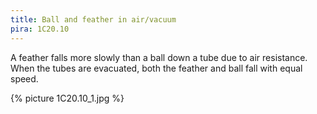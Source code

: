 ```yaml
---
title: Ball and feather in air/vacuum
pira: 1C20.10
---
```


A feather falls more slowly than a ball down a tube due to air resistance. When the tubes are evacuated, both the feather and ball fall with equal speed.

{% picture 1C20.10_1.jpg %}